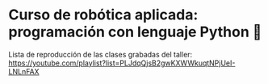 # Curso de robótica aplicada: programación con lenguaje Python 🐍
Lista de reproducción de las clases grabadas del taller: https://youtube.com/playlist?list=PLJdqQjsB2gwKXWWkuqtNPjUeI-LNLnFAX 

